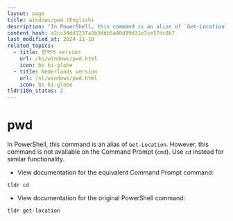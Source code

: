 ```yaml
---
layout: page
title: windows/pwd (English)
description: "In PowerShell, this command is an alias of `Get-Location`."
content_hash: a2cc34dd1237a3b3ddb5a40d99d31e7ce57dc8b7
last_modified_at: 2024-11-10
related_topics:
  - title: 한국어 version
    url: /ko/windows/pwd.html
    icon: bi bi-globe
  - title: Nederlands version
    url: /nl/windows/pwd.html
    icon: bi bi-globe
tldri18n_status: 2
---
```

# pwd

In PowerShell, this command is an alias of `Get-Location`.
However, this command is not available on the Command Prompt (`cmd`). Use `cd` instead for similar functionality.

- View documentation for the equivalent Command Prompt command:

`tldr cd`

- View documentation for the original PowerShell command:

`tldr get-location`
